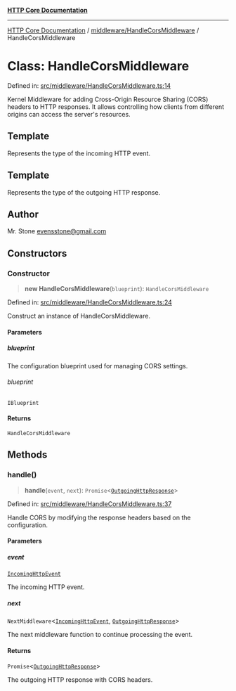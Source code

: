 [**HTTP Core Documentation**](../../../README.md)

***

[HTTP Core Documentation](../../../README.md) / [middleware/HandleCorsMiddleware](../README.md) / HandleCorsMiddleware

# Class: HandleCorsMiddleware

Defined in: [src/middleware/HandleCorsMiddleware.ts:14](https://github.com/stonemjs/http-core/blob/f8360abdd8e841f59cefcfadd322bcf66d52c95b/src/middleware/HandleCorsMiddleware.ts#L14)

Kernel Middleware for adding Cross-Origin Resource Sharing (CORS) headers to HTTP responses.
It allows controlling how clients from different origins can access the server's resources.

## Template

Represents the type of the incoming HTTP event.

## Template

Represents the type of the outgoing HTTP response.

## Author

Mr. Stone <evensstone@gmail.com>

## Constructors

### Constructor

> **new HandleCorsMiddleware**(`blueprint`): `HandleCorsMiddleware`

Defined in: [src/middleware/HandleCorsMiddleware.ts:24](https://github.com/stonemjs/http-core/blob/f8360abdd8e841f59cefcfadd322bcf66d52c95b/src/middleware/HandleCorsMiddleware.ts#L24)

Construct an instance of HandleCorsMiddleware.

#### Parameters

##### blueprint

The configuration blueprint used for managing CORS settings.

###### blueprint

`IBlueprint`

#### Returns

`HandleCorsMiddleware`

## Methods

### handle()

> **handle**(`event`, `next`): `Promise`\<[`OutgoingHttpResponse`](../../../OutgoingHttpResponse/classes/OutgoingHttpResponse.md)\>

Defined in: [src/middleware/HandleCorsMiddleware.ts:37](https://github.com/stonemjs/http-core/blob/f8360abdd8e841f59cefcfadd322bcf66d52c95b/src/middleware/HandleCorsMiddleware.ts#L37)

Handle CORS by modifying the response headers based on the configuration.

#### Parameters

##### event

[`IncomingHttpEvent`](../../../IncomingHttpEvent/classes/IncomingHttpEvent.md)

The incoming HTTP event.

##### next

`NextMiddleware`\<[`IncomingHttpEvent`](../../../IncomingHttpEvent/classes/IncomingHttpEvent.md), [`OutgoingHttpResponse`](../../../OutgoingHttpResponse/classes/OutgoingHttpResponse.md)\>

The next middleware function to continue processing the event.

#### Returns

`Promise`\<[`OutgoingHttpResponse`](../../../OutgoingHttpResponse/classes/OutgoingHttpResponse.md)\>

The outgoing HTTP response with CORS headers.
